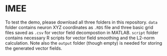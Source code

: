 # IMEE

To test the demo, please download all three folders in this repository. `data` folder contains neuron XYZ coordinates as `.RDS` file and three basic grid files saved as `.csv` for vector field decompostion in MATLAB. `script` folder contains necessary R scripts for vector field smoothing and the L2-norm calculation. Note also the `output` folder (though empty) is needed for storing the generated vector fields.
